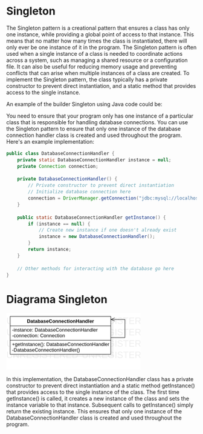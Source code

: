 # Singleton

The Singleton pattern is a creational pattern that ensures a class has only one instance, while providing a global point of access to that instance. This means that no matter how many times the class is instantiated, there will only ever be one instance of it in the program. The Singleton pattern is often used when a single instance of a class is needed to coordinate actions across a system, such as managing a shared resource or a configuration file. It can also be useful for reducing memory usage and preventing conflicts that can arise when multiple instances of a class are created. To implement the Singleton pattern, the class typically has a private constructor to prevent direct instantiation, and a static method that provides access to the single instance.

An example of the builder Singleton using Java code could be:

You need to ensure that your program only has one instance of a particular class that is responsible for handling database connections. You can use the Singleton pattern to ensure that only one instance of the database connection handler class is created and used throughout the program. Here's an example implementation:

```java
public class DatabaseConnectionHandler {
    private static DatabaseConnectionHandler instance = null;
    private Connection connection;
    
    private DatabaseConnectionHandler() {
        // Private constructor to prevent direct instantiation
        // Initialize database connection here
        connection = DriverManager.getConnection("jdbc:mysql://localhost/mydatabase", "root", "password");
    }
    
    public static DatabaseConnectionHandler getInstance() {
        if (instance == null) {
            // Create new instance if one doesn't already exist
            instance = new DatabaseConnectionHandler();
        }
        return instance;
    }
    
    // Other methods for interacting with the database go here
}
```

# Diagrama Singleton

![Diagrama Singleton](DiagramaSingletonPattern.png)

In this implementation, the DatabaseConnectionHandler class has a private constructor to prevent direct instantiation and a static method getInstance() that provides access to the single instance of the class. The first time getInstance() is called, it creates a new instance of the class and sets the instance variable to that instance. Subsequent calls to getInstance() simply return the existing instance. This ensures that only one instance of the DatabaseConnectionHandler class is created and used throughout the program.

